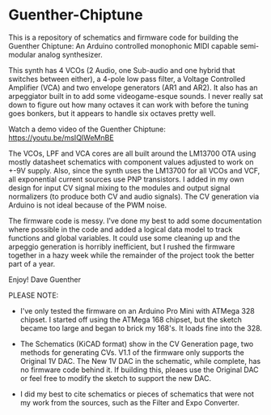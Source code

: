 # Guenther-Chiptune

This is a repository of schematics and firmware code for building the Guenther Chiptune: An Arduino controlled monophonic MIDI capable semi-modular analog synthesizer.

This synth has 4 VCOs (2 Audio, one Sub-audio and one hybrid that switches between either), a 4-pole low pass filter, a Voltage Controlled Amplifier (VCA) and two envelope generators (AR1 and AR2).  It also has an arpeggiator built in to add some videogame-esque sounds.  I never really sat down to figure out how many octaves it can work with before the tuning goes bonkers, but it appears to handle six octaves pretty well.

Watch a demo video of the Guenther Chiptune: https://youtu.be/msIQIWeMnBE

The VCOs, LPF and VCA cores are all built around the LM13700 OTA using mostly datasheet schematics with component values adjusted to work on +-9V supply.  Also, since the synth uses the LM13700 for all VCOs and VCF, all exponential current sources use PNP transistors.  I added in my own design for input CV signal mixing to the modules and output signal normalizers (to produce both CV and audio signals).  The CV generation via Arduino is not ideal because of the PWM noise.

The firmware code is messy.  I've done my best to add some documentation where possible in the code and added a logical data model to track functions and global variables.  It could use some cleaning up and the arpeggio generation is horribly inefficient, but I rushed the firmware together in a hazy week while the remainder of the project took the better part of a year.

Enjoy!
Dave Guenther

PLEASE NOTE: 

- I've only tested the firmware on an Arduino Pro Mini with ATMega 328 chipset.  I started off using the ATMega 168 chipset, but the sketch became too large and began to brick my 168's.  It loads fine into the 328.

- The Schematics (KiCAD format) show in the CV Generation page, two methods for generating CVs.  V1.1 of the firmware only supports the Original 1V DAC.  The New 1V DAC in the schematic, while complete, has no firmware code behind it.  If building this, pleaes use the Original DAC or feel free to modify the sketch to support the new DAC.

- I did my best to cite schematics or pieces of schematics that were not my work from the sources, such as the Filter and Expo Converter.


